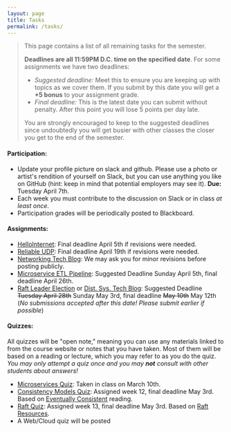 ```yaml
---
layout: page
title: Tasks
permalink: /tasks/
---
```


<blockquote>
This page contains a list of all remaining tasks for the semester.

**Deadlines are all 11:59PM D.C. time on the specified date**.  For some assignments we have two deadlines:
  - *Suggested deadline:* Meet this to ensure you are keeping up with topics as we cover them. If you submit by this date you will get a **+5 bonus** to your assignment grade.
  - *Final deadline:* This is the latest date you can submit without penalty. After this point you will lose 5 points per day late.

  You are strongly encouraged to keep to the suggested deadlines since undoubtedly you will get busier with other classes the closer you get to the end of the semester.

</blockquote>

#### Participation:
 - Update your profile picture on slack and github. Please use a photo or artist's rendition of yourself on Slack, but you can use anything you like on GitHub (hint: keep in mind that potential employers may see it). **Due:** Tuesday April 7th.
 - Each week you must contribute to the discussion on Slack or in class *at least once*.
 - Participation grades will be periodically posted to Blackboard.

#### Assignments:
 - [HelloInternet](/assignments/helloInternet/): Final deadline April 5th if revisions were needed.
 - [Reliable UDP](/assignments/reliable-udp): Final deadline April 19th if revisions were needed. 
 - [Networking Tech Blog](/assignments/technical-blog/): We may ask you for minor revisions before posting publicly.
 - [Microservice ETL Pipeline](/assignments/etl-pipeline/): Suggested Deadline Sunday April 5th, final deadline April 26th.
 - [Raft Leader Election](/assignments/raft-election/) or [Dist. Sys. Tech Blog](/assignments/technical-blog-2/): Suggested Deadline <del>Tuesday April 28th</del> Sunday May 3rd, final deadline <del>May 10th</del> May 12th (*No submissions accepted after this date! Please submit earlier if possible*)

#### Quizzes:
All quizzes will be "open note," meaning you can use any materials linked to from the course website or notes that you have taken. Most of them will be based on a reading or lecture, which you may refer to as you do the quiz. *You may only attempt a quiz once and you may **not** consult with other students about answers!*
 - [Microservices Quiz](https://forms.gle/Pn6s8wP8hQG2oitp9): Taken in class on March 10th.
 - [Consistency Models Quiz](https://docs.google.com/forms/d/e/1FAIpQLSeS0AzQFawefZDwKYUmT_0202lP_W7XjZDJIUrwcg3KbeYGQw/viewform?usp=sf_link): Assigned week 12, final deadline May 3rd. Based on [Eventually Consistent](https://www.allthingsdistributed.com/2008/12/eventually_consistent.html) reading.
 - [Raft Quiz](https://docs.google.com/forms/d/e/1FAIpQLSda8Ew9m-J3-Dw7V8JSZWoYDQ6wgB-NoVoo-4Gq3piOEmIPzA/viewform?usp=sf_link): Assigned week 13, final deadline May 3rd.  Based on [Raft Resources](/wiki/raft/).
 - A Web/Cloud quiz will be posted 
